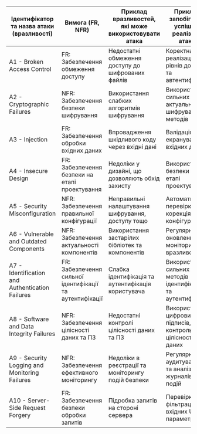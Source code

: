 | Ідентифікатор та назва атаки (вразливості) | Вимога (FR, NFR) | Приклад вразливостей, які може використовувати атака | Приклад запобігання успішної реалізації атаки |
|------------------------|------------------|----------------------------------------|---------------|
| A1 - Broken Access Control | FR: Забезпечення обмеження доступу | Недостатні обмеження доступу до шифрованих файлів | Коректна реалізація рівнів доступу та автентифікації |
| A2 - Cryptographic Failures | NFR: Забезпечення безпеки шифрування | Використання слабких алгоритмів шифрування | Використання сильних та актуальних шифрувальних методів |
| A3 - Injection | FR: Забезпечення обробки вхідних даних | Впровадження шкідливого коду через вхідні дані | Валідація та екранування вхідних даних |
| A4 - Insecure Design | FR: Забезпечення безпеки на етапі проектування | Недоліки у дизайні, що дозволяють обхід захисту | Використання безпеки на етапі проектування |
| A5 - Security Misconfiguration | NFR: Забезпечення правильної конфігурації | Неправильні налаштування шифрування, доступу тощо | Автоматична перевірка та корекція конфігурацій  |
| A6 - Vulnerable and Outdated Components | NFR: Забезпечення актуальності компонентів | Використання застарілих бібліотек та компонентів | Регулярне оновлення та моніторинг вразливостей |
| A7 - Identification and Authentication Failures | FR: Забезпечення сильної ідентифікації та аутентифікації | Слабка ідентифікація та аутентифікація користувача | Використання сильних методів ідентифікації та аутентифікації |
| A8 - Software and Data Integrity Failures  | NFR: Забезпечення цілісності даних та ПЗ | Недостатні контролі цілісності даних та ПЗ | Використання цифрових підписів, контроль цілісності даних |
| A9 - Security Logging and Monitoring Failures  | NFR: Забезпечення ефективного моніторингу | Недоліки в реєстрації та моніторингу подій безпеки | Регулярне аудитування та аналіз журналів подій |
| A10 - Server-Side Request Forgery | FR: Забезпечення безпеки обробки запитів | Підробка запитів на стороні сервера | Перевірка та фільтрація вхідних URL-параметрів |
